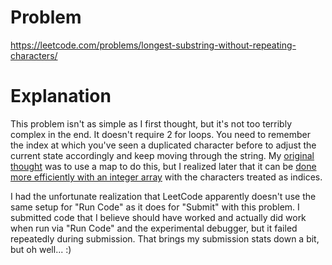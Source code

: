 # Problem

https://leetcode.com/problems/longest-substring-without-repeating-characters/

# Explanation

This problem isn't as simple as I first thought, but it's not too terribly complex in the end. It doesn't require 2 for loops. You need to remember the index at which you've seen a duplicated character before to adjust the current state accordingly and keep moving through the string. My [original thought](code1.cpp) was to use a map to do this, but I realized later that it can be [done more efficiently with an integer array](code2.cpp) with the characters treated as indices.

I had the unfortunate realization that LeetCode apparently doesn't use the same setup for "Run Code" as it does for "Submit" with this problem. I submitted code that I believe should have worked and actually did work when run via "Run Code" and the experimental debugger, but it failed repeatedly during submission. That brings my submission stats down a bit, but oh well... :)

